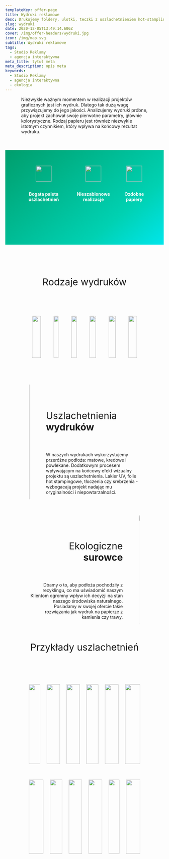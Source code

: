 ```yaml
---
templateKey: offer-page
title: Wydruki reklamowe
desc: Drukujemy foldery, ulotki, teczki z uszlachetnieniem hot-stamplingowym.
slug: wydruki
date: 2020-12-05T13:49:14.606Z
cover: /img/offer-headers/wydruki.jpg
icon: /img/map.svg
subtitle: Wydruki reklamowe
tags:
  - Studio Reklamy
  - agencja interaktywna
meta_title: tytuł meta
meta_description: opis meta
keywords:
  - Studio Reklamy
  - agencja interaktywna
  - ekologia
---
```

<div style="margin-left:10%;margin-right:10%">
<p>Niezwykle ważnym momentem w realizacji projektów graficznych jest ich wydruk. Dlatego tak dużą wagę przywiązujemy do jego jakości. Analizujemy wydruki próbne, aby projekt zachował swoje pierwotne parametry, głównie kolorystyczne. Rodzaj papieru jest również niezwykle istotnym czynnikiem, który wpływa na końcowy rezultat wydruku. </p>
</div>

<div style="margin-top:50px;min-height:200px;text-align:center;background-image: linear-gradient(141deg, rgb(0, 158, 108) 0%, rgb(0, 209, 178) 71%, rgb(0, 230, 235) 100%);padding:50px;color:white" class="columns">

<div class="column">
<img src="/img/offer-icons/paleta.svg" width="50px" />
<br><br>
<p><b>Bogata paleta uszlachetnień</b></p>
</div>

<div class="column">
<img src="/img/offer-icons/nieszablonowe-realizacje.svg" width="50px" />
<br><br>
<p><b>Nieszablonowe realizacje</b></p>
</div>

<div class="column">
<img src="/img/offer-icons/ozdobne-papiery.svg" width="50px" />
<br><br>
<p><b>Ozdobne papiery</b></p>
</div>

</div>

<p style="font-size:30px;text-align:center;margin-top:100px"> Rodzaje wydruków </p>
<div style="text-align:center;padding:50px;margin-left:5%;margin-right:5%" class="columns">

<div class="column" style="margin:10px">
<img class="oimg" src="https://artopen.netlify.app/img/wydruki-form/wizytowki.png" width="100%" />
<br><br>
<p><b>Wizytówki</b></p>
</div>

<div class="column" style="margin:10px">
<img class="oimg" src="https://artopen.netlify.app/img/wydruki-form/ulotka.png" width="100%" />
<br><br>
<p><b>Ulotki</b></p>
</div>

<div class="column" style="margin:10px">
<img class="oimg" src="https://artopen.netlify.app/img/wydruki-form/teczka.png" width="100%" />
<br><br>
<p><b>Teczki</b></p>
</div>

<div class="column" style="margin:10px">
<img class="oimg" src="https://artopen.netlify.app/img/wydruki-form/plakat.png" width="100%" />
<br><br>
<p><b>Plakaty</b></p>
</div>

<div class="column" style="margin:10px">
<img class="oimg" src="https://artopen.netlify.app/img/wydruki-form/katalog.png" width="100%" />
<br><br>
<p><b>Katalogi</b></p>
</div>

<div class="column" style="margin:10px">
<img class="oimg" src="https://artopen.netlify.app/img/wydruki-form/publikacja.png" width="100%" />
<br><br>
<p><b>Publikacje</b></p>
</div>

</div>


<div class="columns" style="margin-left:10%;margin-right:10%;padding:5%">
<div class="column" style="padding:0px">
<img class="oimg" width="100%" src="https://artopen.pl/images/2020/04/07/wizytowki-cargo.jpg" />
</div>
<div class="column" style="margin-top:50px;padding-left:30px">
<p style="font-size:30px">Uszlachetnienia<b> wydruków</b></p>
<br>
<p>
W naszych wydrukach wykorzystujemy przeróżne podłoża: matowe, kredowe i powlekane. Dodatkowym procesem wpływającym na końcowy efekt wizualny projektu są uszlachetnienia. Lakier UV, folie hot stampingowe, tłoczenia czy srebrzenia - wzbogacają projekt nadając mu oryginalności i niepowtarzalności.
</p>
</div>

</div>

<div class="columns" style="margin-left:10%;margin-right:10%;padding:5%">
<div class="column" style="margin-top:50px;text-align:right;padding-right:30px">
<p style="font-size:30px">Ekologiczne <b>surowce</b></p>
<br>
<p>
Dbamy o to, aby podłoża pochodziły z recyklingu, co ma uświadomić naszym Klientom ogromny wpływ ich decyzji na stan naszego środowiska naturalnego. Posiadamy w swojej ofercie takie rozwiązania jak wydruk na papierze z kamienia czy trawy.
</p>
</div>
<div class="column" style="padding:0px">
<img class="oimg" width="100%" src="https://artopen.pl/images/2020/04/07/eko-duo.jpg" />
</div>
</div>

<div style="margin-left:5%;margin-right:5%">
<p style="font-size:30px;text-align:center"> Przykłady uszlachetnień </p>
<div style="margin-top:50px;min-height:200px;text-align:center;padding:50px;padding-bottom:0px" class="columns">

<div class="column">
<img class="oimg" src="https://artopen.pl/images/2020/04/11/hotsamping_foliamat.jpg" width="100%" />
<br><br>
<p><b>Hot-stamping srebrny na podłożu z folią mat</b></p>
</div>

<div class="column">
<img class="oimg" src="https://artopen.pl/images/2020/04/11/hotsamping_barwiony.jpg" width="100%" />
<br><br>
<p><b>Hot-stamping złoty na podłożu barwionym w masie</b></p>
</div>

<div class="column">
<img class="oimg" src="https://artopen.pl/images/2020/04/11/hotsamping_softtouch.jpg" width="100%" />
<br><br>
<p><b>Hot-stamping srebrny na podłożu z folią soft-touch</b></p>
</div>

<div class="column">
<img class="oimg" src="https://artopen.pl/images/2020/04/11/lakieruv_mat.jpg" width="100%" />
<br><br>
<p><b>Lakier UV na podłożu z papieru kredowego mat</b></p>
</div>

<div class="column">
<img class="oimg" src="https://artopen.pl/images/2020/04/11/lakieruv_barwiony.jpg" width="100%" />
<br><br>
<p><b>Lakier UV wybiórczy na podłożu barwionym w masie</b></p>
</div>

<div class="column">
<img class="oimg" src="https://artopen.pl/images/2020/04/11/barwione_brzegi.jpg" width="100%" />
<br><br>
<p><b>Barwione brzegi składają się z trzech połączonych warstw</b></p>
</div>

</div>
<div style="margin-top:0px;min-height:200px;text-align:center;padding:50px;" class="columns">

<div class="column">
<img class="oimg" src="https://artopen.pl/images/2020/04/11/uv_platinum.jpg" width="100%" />
<br><br>
<p><b>Lakier błysk UV z tłoczeniem na podłożu Platinum</b></p>
</div>

<div class="column">
<img class="oimg" src="https://artopen.pl/images/2020/04/11/lakieruv_gold.jpg" width="100%" />
<br><br>
<p><b>Podłoże ozdobne Gold z lakierem UV błysk</b></p>
</div>

<div class="column">
<img class="oimg" src="https://artopen.pl/images/2020/04/11/hotstamping_srebrny.jpg" width="100%" />
<br><br>
<p><b>Hot-stamping srebrny na podłożu ozdobnym</b></p>
</div>

<div class="column">
<img class="oimg" src="https://artopen.pl/images/2020/04/11/zlote_podloze.jpg" width="100%" />
<br><br>
<p><b>Zadruk na złotym podłożu barwionym w masie</b></p>
</div>

<div class="column">
<img class="oimg" src="https://artopen.pl/images/2020/04/11/lakieruv_3d.jpg" width="100%" />
<br><br>
<p><b>Tłoczenie z lakierem wybiórczym UV</b></p>
</div>

<div class="column">
<img class="oimg" src="https://artopen.pl/images/2020/04/11/perlowe_podloza.jpg" width="100%" />
<br><br>
<p><b>Perłowe podłoża ozdobne o brokatowym połysku</b></p>
</div>

</div>
</div>
